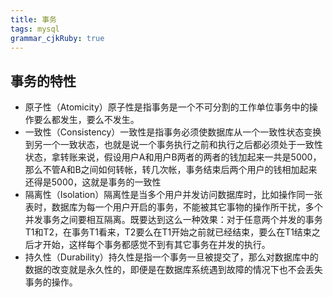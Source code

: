 ```yaml
---
title: 事务
tags: mysql
grammar_cjkRuby: true
---
```

## 事务的特性

 - 原子性（Atomicity）原子性是指事务是一个不可分割的工作单位事务中的操作要么都发生，要么不发生。
 - 一致性（Consistency）一致性是指事务必须使数据库从一个一致性状态变换到另一个一致状态，也就是说一个事务执行之前和执行之后都必须处于一致性状态，拿转账来说，假设用户A和用户B两者的两者的钱加起来一共是5000，那么不管A和B之间如何转帐，转几次帐，事务结束后两个用户的钱相加起来还得是5000，这就是事务的一致性
 - 隔离性（Isolation）隔离性是当多个用户并发访问数据库时，比如操作同一张表时，数据库为每一个用户开启的事务，不能被其它事物的操作所干扰，多个并发事务之间要相互隔离。既要达到这么一种效果：对于任意两个并发的事务T1和T2，在事务T1看来，T2要么在T1开始之前就已经结束，要么在T1结束之后才开始，这样每个事务都感觉不到有其它事务在并发的执行。
 - 持久性（Durability）持久性是指一个事务一旦被提交了，那么对数据库中的数据的改变就是永久性的，即便是在数据库系统遇到故障的情况下也不会丢失事务的操作。